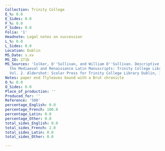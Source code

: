 ```yaml
---
Collection: Trinity College
E_%: 0.0
E_Sides: 0.0
F_%: 0.0
F_Sides: 0.0
Folia: '1'
Headnote: Legal notes on succession
L_%: 0.0
L_Sides: 0.0
Location: Dublin
MS_Date: s.xv
MS_ID: 271b
MS_Sources: 'Colker, O''Sullivan, and William O''Sullivan. Descriptive Catalogue of
  the Mediaeval and Renaissance Latin Manuscripts: Trinity College Library Dublin.
  Vol. 2. Aldershot: Scolar Press for Trinity College Library Dublin, 1991.'
Notes: paper end flyleaves bound with a Brut chronicle
O_%: 0.0
O_Sides: 0.0
Place_of_production: ''
Produced_for: ''
Reference: '500'
percentage_English: 0.0
percentage_French: 100.0
percentage_Latin: 0.0
percentage_Other: 0.0
total_sides_English: 0.0
total_sides_French: 2.0
total_sides_Latin: 0.0
total_sides_Other: 0.0

---
```

